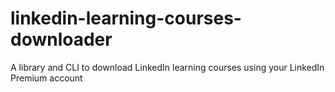 # linkedin-learning-courses-downloader
A library and CLI to download LinkedIn learning courses using your LinkedIn Premium account
